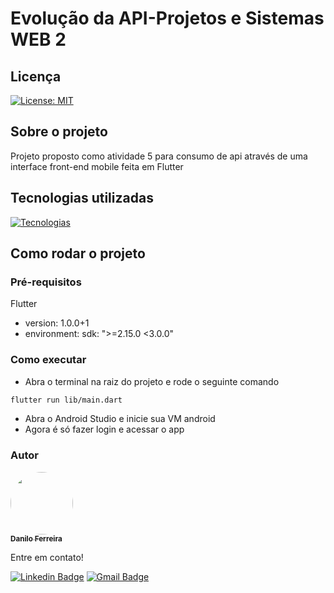 # Evolução da API-Projetos e Sistemas WEB 2
## Licença
[![License: MIT](https://img.shields.io/badge/License-MIT-blue.svg)](https://github.com/danilosheen/web2-atividade03/blob/main/License)
## Sobre o projeto
Projeto proposto como atividade 5 para consumo de api através de uma interface front-end mobile feita em Flutter
## Tecnologias utilizadas
[![Tecnologias](https://skillicons.dev/icons?i=flutter)](https://skillicons.dev)
## Como rodar o projeto
### Pré-requisitos
Flutter
- version: 1.0.0+1
- environment:
  sdk: ">=2.15.0 <3.0.0"
### Como executar
- Abra o terminal na raiz do projeto e rode o seguinte comando
```bash
flutter run lib/main.dart
```

- Abra o Android Studio e inicie sua VM android
- Agora é só fazer login e acessar o app

 ### Autor

<a href="https://github.com/danilosheen/">
 <img style="border-radius: 50%;" src="https://avatars.githubusercontent.com/u/49424200?v=4" width="100px;" alt=""/>
 <br />
 <sub><b>Danilo Ferreira</b></sub></a> <a href="https://github.com/danilosheen" title="GitHub"></a>


 Entre em contato!

[![Linkedin Badge](https://img.shields.io/badge/-Danilo-blue?style=flat-square&logo=Linkedin&logoColor=white&link=https://www.linkedin.com/in/danilo-ferreira-b56969194/)](https://www.linkedin.com/in/danilo-ferreira-b56969194/) [![Gmail Badge](https://img.shields.io/badge/-c.danilo.f.siva@gmail.com-c14438?style=flat-square&logo=Gmail&logoColor=white&link=mailto:c.danilo.f.silva@gmail.com)](mailto:c.danilo.f.silva@gmail.com)

